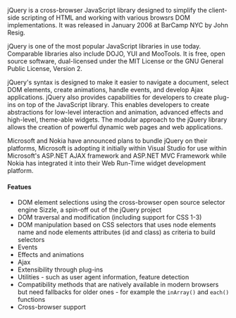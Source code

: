 ﻿jQuery is a cross-browser JavaScript library designed to simplify the client-side scripting of HTML and working with various browsrs DOM implementations. 
It was released in January 2006 at BarCamp NYC by John Resig. 

jQuery is one of the most popular JavaScript libraries in use today. 
Comparable libraries also include DOJO, YUI and MooTools. 
It is free, open source software, dual-licensed under the MIT License or the GNU General Public License, Version 2. 

jQuery's syntax is designed to make it easier to navigate a document, select DOM elements, create animations, handle events, and develop Ajax applications. 
jQuery also provides capabilities for developers to create plug-ins on top of the JavaScript library. 
This enables developers to create abstractions for low-level interaction and animation, advanced effects and high-level, theme-able widgets.
The modular approach to the jQuery library allows the creation of powerful dynamic web pages and web applications.

Microsoft and Nokia have announced plans to bundle jQuery on their platforms, Microsoft is adopting it initially within Visual Studio for use within Microsoft's ASP.NET AJAX framework and ASP.NET MVC Framework while Nokia has integrated it into their Web Run-Time widget development platform.

#### Featues
* DOM element selections using the cross-browser open source selector engine Sizzle, a spin-off out of the jQuery project 
* DOM traversal and modification (including support for CSS 1-3)
* DOM manipulation based on CSS selectors that uses node elements name and node elements attributes (id and class) as criteria to build selectors
* Events
* Effects and animations
* Ajax
* Extensibility through plug-ins
* Utilities - such as user agent information, feature detection
* Compatibility methods that are natively available in modern browsers but need fallbacks for older ones - for example the `inArray()` and `each()` functions
* Cross-browser support